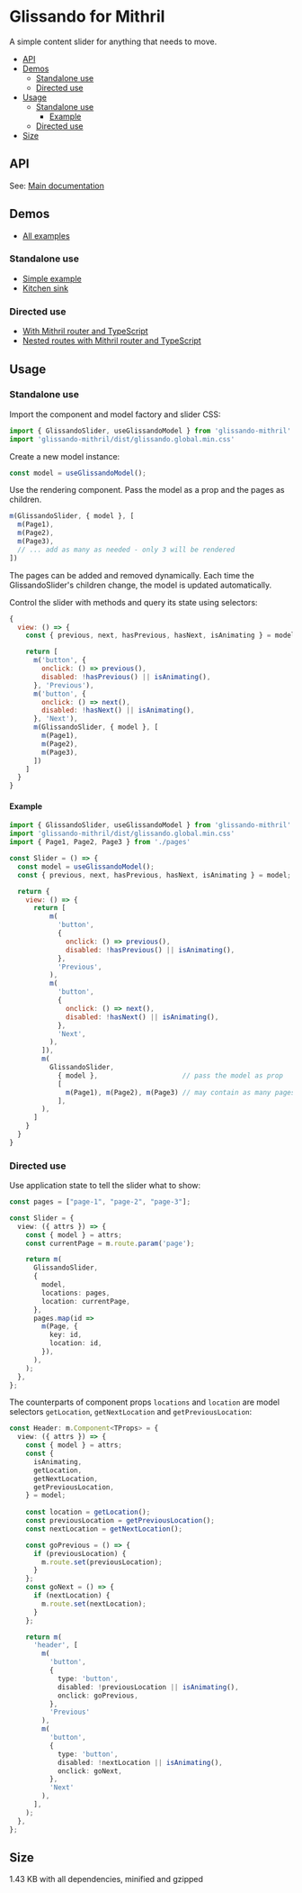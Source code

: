 # Glissando for Mithril

A simple content slider for anything that needs to move.

- [API](#api)
- [Demos](#demos)
  - [Standalone use](#standalone-use)
  - [Directed use](#directed-use)
- [Usage](#usage)
  - [Standalone use](#standalone-use-1)
    - [Example](#example)
  - [Directed use](#directed-use-1)
- [Size](#size)

## API

See: [Main documentation](https://github.com/ArthurClemens/glissando)


## Demos

* [All examples](https://codesandbox.io/dashboard/all/Glissando/Glissando%20for%20Mithril?workspace=214fe89f-3718-4af2-9611-3b2cb150dcc5)

### Standalone use

* [Simple example](https://codesandbox.io/s/glissando-for-mithril-mbhli)
* [Kitchen sink](https://codesandbox.io/s/glissando-for-mithril-kitchensink-z3ddm)

### Directed use 

* [With Mithril router and TypeScript](https://codesandbox.io/s/glissando-for-mithril-router-woujo)
* [Nested routes with Mithril router and TypeScript](https://codesandbox.io/s/glissando-for-mithril-router-list-and-details-dynamic-data-exxns)


## Usage

### Standalone use

Import the component and model factory and slider CSS:

```js
import { GlissandoSlider, useGlissandoModel } from 'glissando-mithril'
import 'glissando-mithril/dist/glissando.global.min.css'
```

Create a new model instance:

```js
const model = useGlissandoModel();
```

Use the rendering component. Pass the model as a prop and the pages as children.

```js
m(GlissandoSlider, { model }, [
  m(Page1),
  m(Page2),
  m(Page3),
  // ... add as many as needed - only 3 will be rendered
])
```

The pages can be added and removed dynamically. Each time the GlissandoSlider's children change, the model is updated automatically.

Control the slider with methods and query its state using selectors:

```js
{
  view: () => {
    const { previous, next, hasPrevious, hasNext, isAnimating } = model

    return [
      m('button', {
        onclick: () => previous(),
        disabled: !hasPrevious() || isAnimating(),
      }, 'Previous'),
      m('button', {
        onclick: () => next(),
        disabled: !hasNext() || isAnimating(),
      }, 'Next'),
      m(GlissandoSlider, { model }, [
        m(Page1),
        m(Page2),
        m(Page3),
      ])
    ]
  }
}
```

#### Example

```js
import { GlissandoSlider, useGlissandoModel } from 'glissando-mithril'
import 'glissando-mithril/dist/glissando.global.min.css'
import { Page1, Page2, Page3 } from './pages'

const Slider = () => {
  const model = useGlissandoModel();
  const { previous, next, hasPrevious, hasNext, isAnimating } = model;

  return {
    view: () => {
      return [
          m(
            'button',
            {
              onclick: () => previous(),
              disabled: !hasPrevious() || isAnimating(),
            },
            'Previous',
          ),
          m(
            'button',
            {
              onclick: () => next(),
              disabled: !hasNext() || isAnimating(),
            },
            'Next',
          ),
        ]),
        m(
          GlissandoSlider,                  
            { model },                     // pass the model as prop
            [
              m(Page1), m(Page2), m(Page3) // may contain as many pages as needed
            ],
        ),
      ]
    }
  }
}
```

### Directed use

Use application state to tell the slider what to show:

```ts
const pages = ["page-1", "page-2", "page-3"];

const Slider = {
  view: ({ attrs }) => {
    const { model } = attrs;
    const currentPage = m.route.param('page');

    return m(
      GlissandoSlider,
      {
        model,
        locations: pages,
        location: currentPage,
      },
      pages.map(id =>
        m(Page, {
          key: id,
          location: id,
        }),
      ),
    );
  },
};
```

The counterparts of component props `locations` and `location` are model selectors `getLocation`, `getNextLocation` and `getPreviousLocation`:

```ts
const Header: m.Component<TProps> = {
  view: ({ attrs }) => {
    const { model } = attrs;
    const {
      isAnimating,
      getLocation,
      getNextLocation,
      getPreviousLocation,
    } = model;
    
    const location = getLocation();
    const previousLocation = getPreviousLocation();
    const nextLocation = getNextLocation();

    const goPrevious = () => {
      if (previousLocation) {
        m.route.set(previousLocation);
      }
    };
    const goNext = () => {
      if (nextLocation) {
        m.route.set(nextLocation);
      }
    };

    return m(
      'header', [
        m(
          'button',
          {
            type: 'button',
            disabled: !previousLocation || isAnimating(),
            onclick: goPrevious,
          },
          'Previous'
        ),
        m(
          'button',
          {
            type: 'button',
            disabled: !nextLocation || isAnimating(),
            onclick: goNext,
          },
          'Next'
        ),
      ],
    );
  },
};
```

## Size

1.43 KB with all dependencies, minified and gzipped
